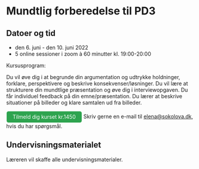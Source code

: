 # Mundtlig forberedelse til PD3

## Datoer og tid
* den 6. juni  - den 10. juni 2022
* 5 online sessioner i zoom à 60 minutter kl. 19:00-20:00

Kursusprogram:

Du vil øve dig i at begrunde din argumentation og udtrykke holdninger, forklare, perspektivere og beskrive konsekvenser/løsninger. 
Du vil lære at strukturere din mundtlige præsentation og øve dig i interviewopgaven.
Du får individuel feedback på din emne/præsentation. 
Du lærer at beskrive situationer på billeder og klare samtalen ud fra billeder.

<a class="btn" href="https://elenasokolova.podia.com/mundtlig-forberedelse-til-pd3-5-sessions/buy"> Tilmeld dig kurset kr.1450 </a>
Skriv gerne en e-mail til [elena@sokolova.dk](mailto:elena@sokolova.dk), hvis du har spørgsmål. 

<style>
.btn {
  color: white;
  background-color: #2ea44f;
  border-color: rgba(27,31,35,.1);
  box-shadow: 0 0px 0 rgba(27,31,35,.1),inset 0 1px 0 hsla(0,0%,100%,.03);
  position: relative;
  display: inline-block;
  padding: 5px 16px;
  font-size: 14px
  font-weight: 500;
  line-height: 20px;
  white-space: nowrap;
  vertical-align: middle;
  cursor: pointer;
  border: 1px solid;
  border-radius: 6px;
  text-decoration: none;
}
</style>
## Undervisningsmaterialet

Læreren vil skaffe alle undervisningsmaterialer.

